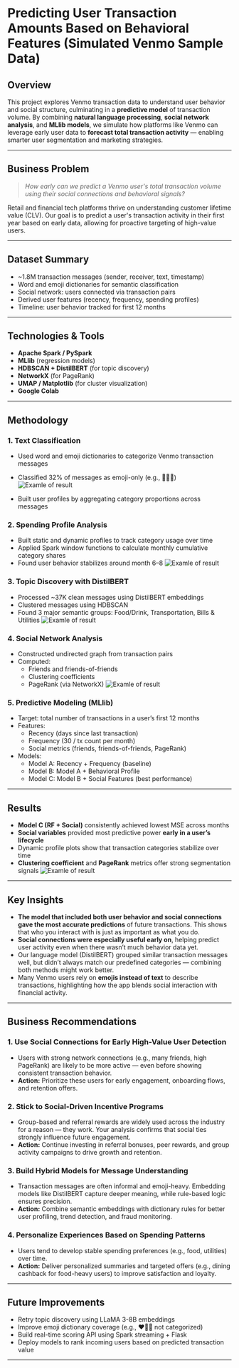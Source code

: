 # Predicting User Transaction Amounts Based on Behavioral Features (Simulated Venmo Sample Data)

## Overview
This project explores Venmo transaction data to understand user behavior and social structure, culminating in a **predictive model** of transaction volume. By combining **natural language processing**, **social network analysis**, and **MLlib models**, we simulate how platforms like Venmo can leverage early user data to **forecast total transaction activity** — enabling smarter user segmentation and marketing strategies.

---

## Business Problem
> _How early can we predict a Venmo user's total transaction volume using their social connections and behavioral signals?_
 
Retail and financial tech platforms thrive on understanding customer lifetime value (CLV). Our goal is to predict a user's transaction activity in their first year based on early data, allowing for proactive targeting of high-value users.

---

## Dataset Summary
- ~1.8M transaction messages (sender, receiver, text, timestamp)
- Word and emoji dictionaries for semantic classification
- Social network: users connected via transaction pairs
- Derived user features (recency, frequency, spending profiles)
- Timeline: user behavior tracked for first 12 months

---

## Technologies & Tools
- **Apache Spark / PySpark**
- **MLlib** (regression models)
- **HDBSCAN + DistilBERT** (for topic discovery)
- **NetworkX** (for PageRank)
- **UMAP / Matplotlib** (for cluster visualization)
- **Google Colab**

---

## Methodology

### 1. **Text Classification**
- Used word and emoji dictionaries to categorize Venmo transaction messages
- Classified 32% of messages as emoji-only (e.g., 🍕💸🎉)
 ![Examle of result](Screenshot/Emoji_topic_count.png)

- Built user profiles by aggregating category proportions across messages

### 2. **Spending Profile Analysis**
- Built static and dynamic profiles to track category usage over time
- Applied Spark window functions to calculate monthly cumulative category shares
- Found user behavior stabilizes around month 6–8
![Examle of result](Screenshot/use_profile.png)

### 3. **Topic Discovery with DistilBERT**
- Processed ~37K clean messages using DistilBERT embeddings
- Clustered messages using HDBSCAN
- Found 3 major semantic groups: Food/Drink, Transportation, Bills & Utilities
![Examle of result](Screenshot/Topic_Clusters.png)

### 4. **Social Network Analysis**
- Constructed undirected graph from transaction pairs
- Computed:
  - Friends and friends-of-friends
  - Clustering coefficients
  - PageRank (via NetworkX)
![Examle of result](Screenshot/user_social_network.png)

### 5. **Predictive Modeling (MLlib)**
- Target: total number of transactions in a user’s first 12 months
- Features:
  - Recency (days since last transaction)
  - Frequency (30 / tx count per month)
  - Social metrics (friends, friends-of-friends, PageRank)
- Models:
  - Model A: Recency + Frequency (baseline)
  - Model B: Model A + Behavioral Profile
  - Model C: Model B + Social Features (best performance)

---

## Results

- **Model C (RF + Social)** consistently achieved lowest MSE across months
- **Social variables** provided most predictive power **early in a user’s lifecycle**
- Dynamic profile plots show that transaction categories stabilize over time
- **Clustering coefficient** and **PageRank** metrics offer strong segmentation signals
![Examle of result](Screenshot/linear_results.png)
---

## Key Insights

- **The model that included both user behavior and social connections gave the most accurate predictions** of future transactions. This shows that who you interact with is just as important as what you do.
- **Social connections were especially useful early on**, helping predict user activity even when there wasn’t much behavior data yet.
- Our language model (DistilBERT) grouped similar transaction messages well, but didn’t always match our predefined categories — combining both methods might work better.
- Many Venmo users rely on **emojis instead of text** to describe transactions, highlighting how the app blends social interaction with financial activity.

---
## Business Recommendations

### 1. **Use Social Connections for Early High-Value User Detection**
- Users with strong network connections (e.g., many friends, high PageRank) are likely to be more active — even before showing consistent transaction behavior.
- **Action:** Prioritize these users for early engagement, onboarding flows, and retention offers.

### 2. **Stick to Social-Driven Incentive Programs**
- Group-based and referral rewards are widely used across the industry for a reason — they work. Your analysis confirms that social ties strongly influence future engagement.
- **Action:** Continue investing in referral bonuses, peer rewards, and group activity campaigns to drive growth and retention.

### 3. **Build Hybrid Models for Message Understanding**
- Transaction messages are often informal and emoji-heavy. Embedding models like DistilBERT capture deeper meaning, while rule-based logic ensures precision.
- **Action:** Combine semantic embeddings with dictionary rules for better user profiling, trend detection, and fraud monitoring.

### 4. **Personalize Experiences Based on Spending Patterns**
- Users tend to develop stable spending preferences (e.g., food, utilities) over time.
- **Action:** Deliver personalized summaries and targeted offers (e.g., dining cashback for food-heavy users) to improve satisfaction and loyalty.

---

## Future Improvements

- Retry topic discovery using LLaMA 3-8B embeddings
- Improve emoji dictionary coverage (e.g., ❤️💸🎈 not categorized)
- Build real-time scoring API using Spark streaming + Flask
- Deploy models to rank incoming users based on predicted transaction value

---







